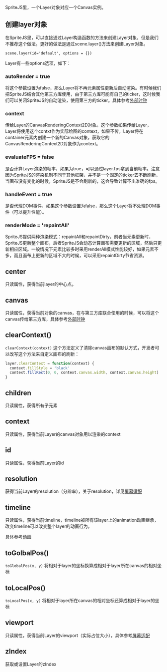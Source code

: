 SpriteJS里，一个Layer对象对应一个Canvas实例。

## 创建layer对象

在SpriteJS里，可以直接通过Layer构造函数的方法来创建Layer对象，但是我们不推荐这个做法。更好的做法是通过scene.layer()方法来创建Layer对象。

`scene.layer(id='default', options = {})`

Layer有一些options选项，如下：

### autoRender = true

将这个参数设置为false，那么Layer将不再元素属性更新后自动渲染。有时候我们把SpriteJS结合其他第三方库使用，由于第三方库可能有自己的ticker，这时候我们可以关闭SpriteJS的自动渲染，使用第三方的ticker。具体参考[外部时钟](/zh-cn/guide/ticker)

### context

传给Layer的CanvasRenderingContext2D对象。这个参数如果传给Layer，Layer将使用这个contxt作为实际绘图的context，如果不传，Layer将在container元素内创建一个新的Canvas对象，获取它的CanvasRenderingContext2D对象作为context。

### evaluateFPS = false

是否计算Layer渲染的帧率，如果为true，可以通过layer.fps拿到当前帧率。注意因为SpriteJS的渲染机制不同于其他框架，并不是一个固定的ticker去不断刷新，当画布没有变化的时候，SpriteJS是不会刷新的，这会导致计算不出准确的fps。

### handleEvent = true 

是否代理DOM事件，如果这个参数设置为false，那么这个Layer将不处理DOM事件（可以提升性能）。

### renderMode = 'repaintAll'

SpriteJS提供两种渲染模式：repaintAll和repaintDirty，前者当元素更新时，SpriteJS更新整个画布，后者SpriteJS会动态计算画布需要更新的区域，然后只更新相应区域。一般情况下元素比较多时采用renderAll模式性能较好，如果元素不多，而且画布上更新的区域不大的时候，可以采用repaintDirty节省资源。

## center

只读属性，获得当前layer的中心点。

## canvas

只读属性，获得当前对象的canvas，在与第三方库联合使用的时候，可以将这个canvas传给第三方库，具体参考[外部时钟](/zh-cn/guide/ticker)

## clearContext()

`clearContext(context)` 这个方法定义了清除canvas画布的默认方式，开发者可以改写这个方法来自定义画布的刷新：

```js
layer.clearContext = function(context) {
  context.fillStyle = 'black'
  context.fillRect(0, 0, context.canvas.width, context.canvas.height)
}
```

## children

只读属性，获得所有子元素

## context

只读属性，获得当前Layer的canvas对象用以渲染的context

## id

只读属性，获得当前Layer的id

## resolution

获得当前Layer的resolution（分辨率），关于resolution，详见[屏幕适配](/zh-cn/guide/resolution)

## timeline

只读属性，获得当前timeline，timeline被所有该layer上的animation动画继承，改变timeline可以改变整个layer的动画行为。

具体参考[动画](/zh-cn/effect#动画-animate)

## toGolbalPos()

`toGlobalPos(x, y)` 将相对于layer的坐标换算成相对于layer所在canvas的相对坐标

## toLocalPos()

`toLocalPos(x, y)` 将相对于layer所在canvas的相对坐标还算成相对于layer的坐标

## viewport

只读属性，获得当前Layer的viewport（实际占位大小），具体参考[屏幕适配](/zh-cn/guide/resolution)

## zIndex

获取或设置Layer的zIndex

